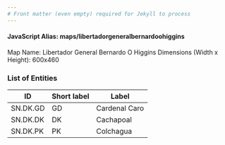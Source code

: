 ```yaml
---
# Front matter (even empty) required for Jekyll to process
---
```


#### JavaScript Alias: maps/libertadorgeneralbernardoohiggins

Map Name: Libertador General Bernardo O Higgins
Dimensions (Width x Height): 600x460

### List of Entities

ID | Short label | Label
---|---|---|
SN.DK.GD|GD|Cardenal Caro
SN.DK.DK|DK|Cachapoal
SN.DK.PK|PK|Colchagua
